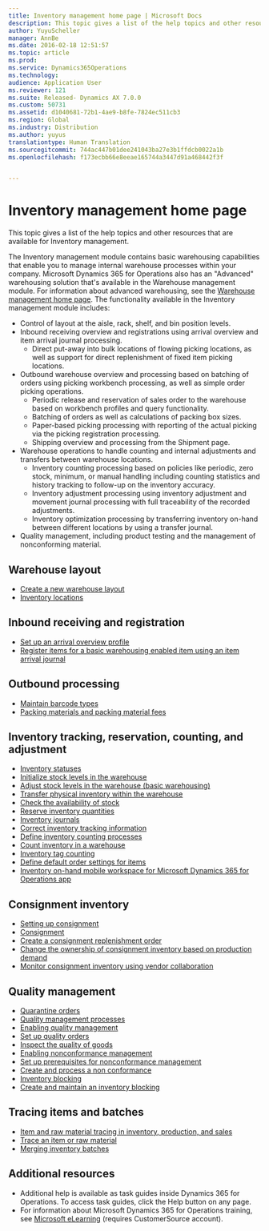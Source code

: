 ```yaml
---
title: Inventory management home page | Microsoft Docs
description: This topic gives a list of the help topics and other resources that are available for Inventory management.
author: YuyuScheller
manager: AnnBe
ms.date: 2016-02-18 12:51:57
ms.topic: article
ms.prod: 
ms.service: Dynamics365Operations
ms.technology: 
audience: Application User
ms.reviewer: 121
ms.suite: Released- Dynamics AX 7.0.0
ms.custom: 50731
ms.assetid: d1040681-72b1-4ae9-b8fe-7824ec511cb3
ms.region: Global
ms.industry: Distribution
ms.author: yuyus
translationtype: Human Translation
ms.sourcegitcommit: 744ac447b01dee241043ba27e3b1ffdcb0022a1b
ms.openlocfilehash: f173ecbb66e8eeae165744a3447d91a468442f3f


---
```


# <a name="inventory-management-home-page"></a>Inventory management home page

This topic gives a list of the help topics and other resources that are available for Inventory management.

The Inventory management module contains basic warehousing capabilities that enable you to manage internal warehouse processes within your company. Microsoft Dynamics 365 for Operations also has an "Advanced" warehousing solution that's available in the Warehouse management module. For information about advanced warehousing, see the [Warehouse management home page](https://docs.microsoft.com/en-us/dynamics365/operations/manufacturing/warehouse-management/warehouse-management). The functionality available in the Inventory management module includes:

-   Control of layout at the aisle, rack, shelf, and bin position levels.
-   Inbound receiving overview and registrations using arrival overview and item arrival journal processing.
    -   Direct put-away into bulk locations of flowing picking locations, as well as support for direct replenishment of fixed item picking locations.
-   Outbound warehouse overview and processing based on batching of orders using picking workbench processing, as well as simple order picking operations.
    -   Periodic release and reservation of sales order to the warehouse based on workbench profiles and query functionality.
    -   Batching of orders as well as calculations of packing box sizes.
    -   Paper-based picking processing with reporting of the actual picking via the picking registration processing.
    -   Shipping overview and processing from the Shipment page.
-   Warehouse operations to handle counting and internal adjustments and transfers between warehouse locations.
    -   Inventory counting processing based on policies like periodic, zero stock, minimum, or manual handling including counting statistics and history tracking to follow-up on the inventory accuracy.
    -   Inventory adjustment processing using inventory adjustment and movement journal processing with full traceability of the recorded adjustments.
    -   Inventory optimization processing by transferring inventory on-hand between different locations by using a transfer journal.
-   Quality management, including product testing and the management of nonconforming material.

## <a name="warehouse-layout"></a>Warehouse layout
-   [Create a new warehouse layout](http://ax.help.dynamics.com/en/wiki/create-a-new-warehouse-layout/)
-   [Inventory locations](https://docs.microsoft.com/en-us/dynamics365/operations/manufacturing/warehouse-management/inventory-locations)

## <a name="inbound-receiving-and-registration"></a>Inbound receiving and registration
-   [Set up an arrival overview profile](http://ax.help.dynamics.com/en/wiki/set-up-an-arrival-overview-profile/)
-   [Register items for a basic warehousing enabled item using an item arrival journal](http://ax.help.dynamics.com/en/wiki/register-items-for-a-basic-warehousing-enabled-item-using-an-item-arrival-journal/)

## <a name="outbound-processing"></a>Outbound processing
-   [Maintain barcode types](http://ax.help.dynamics.com/en/wiki/maintain-barcode-types/)
-   [Packing materials and packing material fees](https://docs.microsoft.com/en-us/dynamics365/operations/manufacturing/warehouse-management/packing-materials-and-packing-material-fees)

## <a name="inventory-tracking-reservation-counting-and-adjustment"></a>Inventory tracking, reservation, counting, and adjustment
-   [Inventory statuses](https://docs.microsoft.com/en-us/dynamics365/operations/manufacturing/warehouse-management/advantages-of-using-inventory-statuses)
-   [Initialize stock levels in the warehouse](http://ax.help.dynamics.com/en/wiki/initialize-stock-levels-in-the-warehouse/)
-   [Adjust stock levels in the warehouse (basic warehousing)](http://ax.help.dynamics.com/en/wiki/adjust-stock-levels-in-the-warehouse-basic-warehousing/)
-   [Transfer physical inventory within the warehouse](http://ax.help.dynamics.com/en/wiki/transfer-physical-inventory-within-the-warehouse/)
-   [Check the availability of stock](http://ax.help.dynamics.com/en/wiki/check-the-availability-of-stock/)
-   [Reserve inventory quantities](https://docs.microsoft.com/en-us/dynamics365/operations/manufacturing/inventory-management/reserve-inventory-quantities)
-   [Inventory journals](https://docs.microsoft.com/en-us/dynamics365/operations/manufacturing/warehouse-management/inventory-journals)
-   [Correct inventory tracking information](http://ax.help.dynamics.com/en/wiki/correct-inventory-tracking-information/)
-   [Define inventory counting processes](http://ax.help.dynamics.com/en/wiki/define-inventory-counting-processes/)
-   [Count inventory in a warehouse](http://ax.help.dynamics.com/en/wiki/count-inventory-in-a-warehouse/)
-   [Inventory tag counting](https://docs.microsoft.com/en-us/dynamics365/operations/manufacturing/warehouse-management/inventory-tag-counting)
-   [Define default order settings for items](http://ax.help.dynamics.com/en/wiki/define-default-order-settings-for-items/)
-   [Inventory on-hand mobile workspace for Microsoft Dynamics 365 for Operations app](https://docs.microsoft.com/en-us/dynamics365/operations/manufacturing/production-control/inventory-on-hand-mobile-workspace)

## <a name="consignment-inventory"></a>Consignment inventory
-   [Setting up consignment](https://docs.microsoft.com/en-us/dynamics365/operations/manufacturing/inventory-management/setting-up-consignment)
-   [Consignment](https://docs.microsoft.com/en-us/dynamics365/operations/manufacturing/inventory-management/consignment)
-   [Create a consignment replenishment order](http://ax.help.dynamics.com/en/wiki/create-a-consignment-replenishment-order/)
-   [Change the ownership of consignment inventory based on production demand](http://ax.help.dynamics.com/en/wiki/change-the-ownership-of-consignment-inventory-based-on-production-demand/)
-   [Monitor consignment inventory using vendor collaboration](http://ax.help.dynamics.com/en/wiki/monitor-consignment-inventory-using-vendor-collaboration/)

## <a name="quality-management"></a>Quality management
-   [Quarantine orders](https://docs.microsoft.com/en-us/dynamics365/operations/manufacturing/inventory-management/quarantine-orders)
-   [Quality management processes](https://docs.microsoft.com/en-us/dynamics365/operations/manufacturing/inventory-management/quality-management-processes)
-   [Enabling quality management](https://docs.microsoft.com/en-us/dynamics365/operations/manufacturing/warehouse-management/enabling-quality-management)
-   [Set up quality orders](http://ax.help.dynamics.com/en/wiki/set-up-quality-orders/)
-   [Inspect the quality of goods](http://ax.help.dynamics.com/en/wiki/inspect-the-quality-of-goods/)
-   [Enabling nonconformance management](https://docs.microsoft.com/en-us/dynamics365/operations/manufacturing/inventory-management/enabling-nonconformance-management)
-   [Set up prerequisites for nonconformance management](http://ax.help.dynamics.com/en/wiki/set-up-prequisites-for-nonconformance-management/)
-   [Create and process a non conformance](http://ax.help.dynamics.com/en/wiki/create-and-process-a-nonconformance/)
-   [Inventory blocking](https://docs.microsoft.com/en-us/dynamics365/operations/manufacturing/warehouse-management/inventory-blocking)
-   [Create and maintain an inventory blocking](http://ax.help.dynamics.com/en/wiki/create-and-maintain-an-inventory-blocking/)

## <a name="tracing-items-and-batches"></a>Tracing items and batches
-   [Item and raw material tracing in inventory, production, and sales](https://docs.microsoft.com/en-us/dynamics365/operations/manufacturing/inventory-management/tracing-items-and-raw-materials-in-inventory-production-and-sales)
-   [Trace an item or raw material](http://ax.help.dynamics.com/en/wiki/trace-an-item-or-raw-material/)
-   [Merging inventory batches](https://docs.microsoft.com/en-us/dynamics365/operations/manufacturing/inventory-management/merging-inventory-batches)

## <a name="additional-resources"></a>Additional resources
-   Additional help is available as task guides inside Dynamics 365 for Operations. To access task guides, click the Help button on any page.
-   For information about Microsoft Dynamics 365 for Operations training, see [Microsoft eLearning](https://mbs2.microsoft.com/members/elearning/dynamicstrainingcert.aspx) (requires CustomerSource account).





<!--HONumber=Feb17_HO3-->


